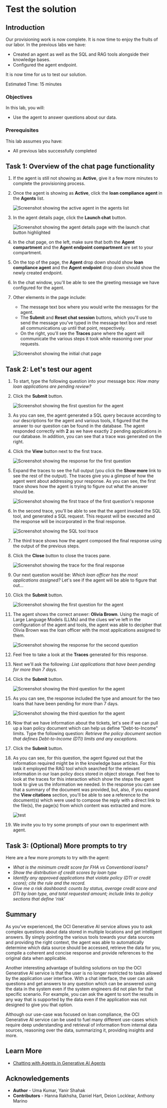 # Test the solution

## Introduction

Our provisioning work is now complete. It is now time to enjoy the fruits of our labor.
In the previous labs we have:

- Created an agent as well as the SQL and RAG tools alongside their knowledge bases.
- Configured the agent endpoint.

It is now time for us to test our solution.

Estimated Time: 15 minutes

### Objectives

In this lab, you will:

- Use the agent to answer questions about our data.

### Prerequisites

This lab assumes you have:

- All previous labs successfully completed

## Task 1: Overview of the chat page functionality

1. If the agent is still not showing as **Active**, give it a few more minutes to complete the provisioning process.
1. Once the agent is showing as **Active**, click the **loan compliance agent** in the **Agents** list.

    ![Screenshot showing the active agent in the agents list](./images/click-agent-from-table-sandbox.png)

1. In the agent details page, click the **Launch chat** button.

    ![Screenshot showing the agent details page with the launch chat button highlighted](./images/launch-chat-button.png)

1. In the chat page, on the left, make sure that both the **Agent compartment** and the **Agent endpoint compartment** are set to your compartment.

1. On the top of the page, the **Agent** drop down should show **loan compliance agent** and the **Agent endpoint** drop down should show the newly created endpoint.
1. In the chat window, you'll be able to see the greeting message we have configured for the agent.
1. Other elements in the page include:

    - The message text box where you would write the messages for the agent.
    - The **Submit** and **Reset chat session** buttons, which you'll use to send the message you've typed in the message text box and reset all communications up until that point, respectively.
    - On the right, you'll see the **Traces** pane where the agent will communicate the various steps it took while reasoning over your requests.

    ![Screenshot showing the initial chat page](./images/initial-chat-page-sandbox.png)

## Task 2: Let's test our agent

1. To start, type the following question into your message box: _How many loan applications are pending review?_
1. Click the **Submit** button.

    ![Screenshot showing the first question for the agent](./images/send-first-question.png)

1. As you can see, the agent generated a SQL query because according to our descriptions for the agent and various tools, it figured that the answer to our question can be found in the database. The agent responded correctly with **2** as we have exactly 2 pending applications in our database. In addition, you can see that a trace was generated on the right.
1. Click the **View** button next to the first trace.

    ![Screenshot showing the response for the first question](./images/first-question-response.png)

1. Expand the traces to see the full output (you click the **Show more** link to see the rest of the output). The traces give you a glimpse of how the agent went about addressing your response. As you can see, the first trace shows how the agent is trying to figure out what the answer should be.

    ![Screenshot showing the first trace of the first question's response](./images/first-question-traces-1.png)

1. In the second trace, you'll be able to see that the agent invoked the SQL tool, and generated a SQL request. This request will be executed and the response will be incorporated in the final response.

    ![Screenshot showing the SQL tool trace](./images/first-question-traces-2.png)

1. The third trace shows how the agent composed the final response using the output of the previous steps.
1. Click the **Close** button to close the traces pane.

    ![Screenshot showing the trace for the final response](./images/first-question-traces-3.png)

1. Our next question would be: _Which loan officer has the most applications assigned?_ Let's see if the agent will be able to figure that out...
1. Click the **Submit** button.

    ![Screenshot showing the first question for the agent](./images/send-second-question.png)

1. The agent shows the correct answer: **Olivia Brown**. Using the magic of Large Language Models (LLMs) and the clues we've left in the configuration of the agent and tools, the agent was able to decipher that Olivia Brown was the loan officer with the most applications assigned to them.

    ![Screenshot showing the response for the second question](./images/second-question-response.png)

1. Feel free to take a look at the **Traces** generated for this response.
1. Next we'll ask the following: _List applications that have been pending for more than 7 days._
1. Click the **Submit** button.

    ![Screenshot showing the third question for the agent](./images/send-third-question.png)

1. As you can see, the response included the type and amount for the two loans that have been pending for more than 7 days.

    ![Screenshot showing the third question for the agent](./images/third-question-response.png)

1. Now that we have information about the tickets, let's see if we can pull up a loan policy document which can help us define "Debt-to-Income" limits. Type the following question: _Retrieve the policy document section that defines Debt-to-Income (DTI) limits and any exceptions._
1. Click the **Submit** button.
1. As you can see, for this question, the agent figured out that the information required might be in the knowledge base articles. For this task it employed the RAG tool which searched for the relevant information in our loan policy docs stored in object storage. Feel free to look at the traces for this interaction which show the steps the agent took to give us the information we needed. In the response you can see that a summary of the document was provided, but, also, if you expand the **View citations** section, you'll be able to see a reference to the document(s) which were used to compose the reply with a direct link to the file(s), the page(s) from which content was extracted and more.

    ![test](./images/fourth-question-response.png)

1. We invite you to try some prompts of your own to experiment with agent.

## Task 3: (Optional) More prompts to try

Here are a few more prompts to try with the agent:

- _What is the minimum credit score for FHA vs Conventional loans?_
- _Show the distribution of credit scores by loan type_
- _Identify any approved applications that violate policy (DTI or credit score); cite the rule and the record._
- _Give me a risk dashboard: counts by status, average credit score and DTI by loan type, and total requested amount; include links to policy sections that define ‘risk’_

## Summary

As you've experienced, the OCI Generative AI service allows you to ask complex questions about data stored in multiple locations and get intelligent answers. By simply pointing the various tools towards your data sources and providing the right context, the agent was able to automatically determine which data source should be accessed, retrieve the data for you, compile a coherent and concise response and provide references to the original data when applicable.

Another interesting advantage of building solutions on top the OCI Generative AI service is that the user is no longer restricted to tasks allowed by the application user interface. With a chat interface, the user can ask questions and get answers to any question which can be answered using the data in the system even if the system engineers did not plan for that specific scenario. For example, you can ask the agent to sort the results in any way that is supported by the data even if the application was not designed to give you that option.

Although our use-case was focused on loan compliance, the OCI Generative AI service can be used to fuel many different use-cases which require deep understanding and retrieval of information from internal data sources, reasoning over the data, summarizing it, providing insights and more.

## Learn More

- [Chatting with Agents in Generative AI Agents](https://docs.oracle.com/en-us/iaas/Content/generative-ai-agents/chatting.htm#chatting)

## Acknowledgements

- **Author** - Uma Kumar, Yanir Shahak
- **Contributors** - Hanna Rakhsha, Daniel Hart, Deion Locklear, Anthony Marino
